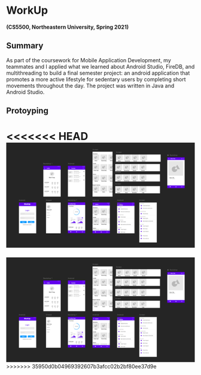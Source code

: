 # WorkUp

**(CS5500, Northeastern University, Spring 2021)**

## Summary
As part of the coursework for Mobile Application Development, my teammates and I applied what we learned about Android Studio, FireDB, and multithreading to build a final semester project: an android application that promotes a more active lifestyle for sedentary users by completing short movements throughout the day. The project was written in Java and Android Studio.

## Protoyping
<<<<<<< HEAD
<img src="./images/workup_Prototype.png" alt="main" />
=======
<img src="./images/workup_Prototype.png" alt="main" />
>>>>>>> 35950d0b04969392607b3afcc02b2bf80ee37d9e
